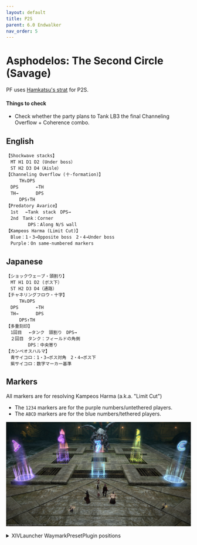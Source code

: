 ```yaml
---
layout: default
title: P2S
parent: 6.0 Endwalker
nav_order: 5
---
```


# Asphodelos: The Second Circle (Savage)

PF uses [Hamkatsu's strat](https://www.youtube.com/watch?v=KJZNVq_aVzI) for P2S.

#### Things to check

- Check whether the party plans to Tank LB3 the final Channeling Overflow + Coherence combo.

## English

```
【Shockwave stacks】
　MT H1 D1 D2 (Under boss）
　ST H2 D3 D4（Aisle）
【Channeling Overflow (十-formation)】
　　　TH↓DPS
　DPS　　　　←TH
　TH→　　　　DPS
　　　DPS↑TH
【Predatory Avarice】
　1st　 ←Tank　stack　DPS→
　2nd　Tank：Corner
　　　　　DPS：Along N/S wall
【Kampeos Harma (Limit Cut)】
　Blue：1・3→Opposite boss　2・4→Under boss
　Purple：On same-numbered markers
```

## Japanese

```
【ショックウェーブ・頭割り】
　MT H1 D1 D2 (ボス下）
　ST H2 D3 D4（通路）
【チャネリングフロウ・十字】
　　　TH↓DPS
　DPS　　　　←TH
　TH→　　　　DPS
　　　DPS↑TH
【多重刻印】
　1回目　 ←タンク　頭割り　DPS→
　２回目　タンク：フィールドの角側
　　　　　DPS：中央寄り
【カンペオスハルマ】
　青サイコロ：1・3→ボス対角　2・4→ボス下
　紫サイコロ：数字マーカー基準
```

## Markers

All markers are for resolving Kampeos Harma (a.k.a. "Limit Cut")

- The `1234` markers are for the purple numbers/untethered players.
- The `ABCD` markers are for the blue numbers/tethered players.

![](images/markers.jpg)
<details>
  <summary>XIVLauncher WaymarkPresetPlugin positions</summary>

<pre><code>{"Name":"P2S","MapID":811,"A":{"X":87.5,"Y":0.5,"Z":87.5,"ID":0,"Active":true},"B":{"X":112.5,"Y":0.5,"Z":87.5,"ID":1,"Active":true},"C":{"X":112.5,"Y":0.5,"Z":112.5,"ID":2,"Active":true},"D":{"X":87.5,"Y":0.5,"Z":112.5,"ID":3,"Active":true},"One":{"X":100.0,"Y":0.0,"Z":90.5,"ID":4,"Active":true},"Two":{"X":109.5,"Y":0.0,"Z":100.0,"ID":5,"Active":true},"Three":{"X":100.0,"Y":0.0,"Z":109.5,"ID":6,"Active":true},"Four":{"X":90.5,"Y":0.0,"Z":100.0,"ID":7,"Active":true}}
</code></pre>

</details>